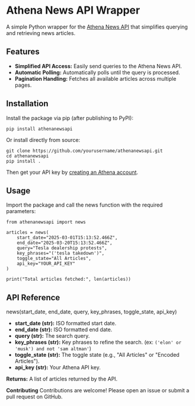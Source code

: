 # Athena News API Wrapper

A simple Python wrapper for the [Athena News API](https://runathena.com) that simplifies querying and retrieving news articles.

## Features

- **Simplified API Access:** Easily send queries to the Athena News API.
- **Automatic Polling:** Automatically polls until the query is processed.
- **Pagination Handling:** Fetches all available articles across multiple pages.

## Installation

Install the package via pip (after publishing to PyPI):

`pip install athenanewsapi`

Or install directly from source:

```
git clone https://github.com/yourusername/athenanewsapi.git
cd athenanewsapi
pip install .
```
Then get your API key by [creating an Athena account](https://runathena.com/register). 

## Usage

Import the package and call the news function with the required parameters:

```
from athenanewsapi import news

articles = news(
    start_date="2025-03-01T15:13:52.466Z",
    end_date="2025-03-20T15:13:52.466Z",
    query="Tesla dealership protests",
    key_phrases="('tesla takedown')",
    toggle_state="All Articles",
    api_key="YOUR_API_KEY"
)

print("Total articles fetched:", len(articles))
```

## API Reference

news(start_date, end_date, query, key_phrases, toggle_state, api_key)

- **start_date (str):** ISO formatted start date.
- **end_date (str):** ISO formatted end date.
- **query (str):** The search query.
- **key_phrases (str):** Key phrases to refine the search. (ex: `('elon' or 'musk') and not 'sam altman'`)
- **toggle_state (str):** The toggle state (e.g., "All Articles" or "Encoded Articles").
- **api_key (str):** Your Athena API key.

**Returns:**
A list of articles returned by the API.

**Contributing**
Contributions are welcome! Please open an issue or submit a pull request on GitHub.


